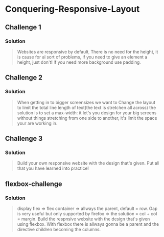 # Conquering-Responsive-Layout

## Challenge 1

### Solution

> Websites are responsive by default, There is no need for the height, it is cause for al sort of problems, if you need to give an element a height, just don't!
> If you need more background use padding.

## Challenge 2

### Solution

> When getting in to bigger screensizes we want to Change the layout to limit the total line length of text(the text is stretchen all across) the solution is to set a max-width: it let's you design for your big screens without things stretching from one side to another, it's limit the space your are working in.

## Challenge 3

### Solution

> Build your own responsive website with the design that's given. Put all that you have learned into practice!

## flexbox-challenge

### Solution

> display flex => flex container => allways the parent, default = row.
> Gap is very useful but only supported by firefox => the solution = col + col = margin.
> Build the respnsive website with the design that's given using flexbox.
> With flexbox there is allways gonna be a parent and the directive children becoming the columns.
